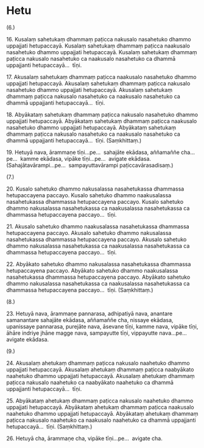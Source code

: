 

# Hetu





(6.)

16\. Kusalaṃ sahetukaṃ dhammaṃ paṭicca nakusalo nasahetuko dhammo uppajjati hetupaccayā. Kusalaṃ sahetukaṃ dhammaṃ paṭicca naakusalo nasahetuko dhammo uppajjati hetupaccayā. Kusalaṃ sahetukaṃ dhammaṃ paṭicca nakusalo nasahetuko ca naakusalo nasahetuko ca dhammā uppajjanti hetupaccayā…  tīṇi.

17\. Akusalaṃ sahetukaṃ dhammaṃ paṭicca naakusalo nasahetuko dhammo uppajjati hetupaccayā. Akusalaṃ sahetukaṃ dhammaṃ paṭicca nakusalo nasahetuko dhammo uppajjati hetupaccayā. Akusalaṃ sahetukaṃ dhammaṃ paṭicca nakusalo nasahetuko ca naakusalo nasahetuko ca dhammā uppajjanti hetupaccayā…  tīṇi.

18\. Abyākataṃ sahetukaṃ dhammaṃ paṭicca nakusalo nasahetuko dhammo uppajjati hetupaccayā. Abyākataṃ sahetukaṃ dhammaṃ paṭicca naakusalo nasahetuko dhammo uppajjati hetupaccayā. Abyākataṃ sahetukaṃ dhammaṃ paṭicca nakusalo nasahetuko ca naakusalo nasahetuko ca dhammā uppajjanti hetupaccayā…  tīṇi. (Saṃkhittaṃ.)

19\. Hetuyā nava, ārammaṇe tīṇi…pe…  sahajāte ekādasa, aññamaññe cha…pe…  kamme ekādasa, vipāke tīṇi…pe…  avigate ekādasa. (Sahajātavārampi…pe…  sampayuttavārampi paṭiccavārasadisaṃ.)

(7.)

20\. Kusalo sahetuko dhammo nakusalassa nasahetukassa dhammassa hetupaccayena paccayo. Kusalo sahetuko dhammo naakusalassa nasahetukassa dhammassa hetupaccayena paccayo. Kusalo sahetuko dhammo nakusalassa nasahetukassa ca naakusalassa nasahetukassa ca dhammassa hetupaccayena paccayo…  tīṇi.

21\. Akusalo sahetuko dhammo naakusalassa nasahetukassa dhammassa hetupaccayena paccayo. Akusalo sahetuko dhammo nakusalassa nasahetukassa dhammassa hetupaccayena paccayo. Akusalo sahetuko dhammo nakusalassa nasahetukassa ca naakusalassa nasahetukassa ca dhammassa hetupaccayena paccayo…  tīṇi.

22\. Abyākato sahetuko dhammo nakusalassa nasahetukassa dhammassa hetupaccayena paccayo. Abyākato sahetuko dhammo naakusalassa nasahetukassa dhammassa hetupaccayena paccayo. Abyākato sahetuko dhammo nakusalassa nasahetukassa ca naakusalassa nasahetukassa ca dhammassa hetupaccayena paccayo…  tīṇi. (Saṃkhittaṃ.)

(8.)

23\. Hetuyā nava, ārammaṇe pannarasa, adhipatiyā nava, anantare samanantare sahajāte ekādasa, aññamaññe cha, nissaye ekādasa, upanissaye pannarasa, purejāte nava, āsevane tīṇi, kamme nava, vipāke tīṇi, āhāre indriye jhāne magge nava, sampayutte tīṇi, vippayutte nava…pe…  avigate ekādasa.

(9.)

24\. Akusalaṃ ahetukaṃ dhammaṃ paṭicca nakusalo naahetuko dhammo uppajjati hetupaccayā. Akusalaṃ ahetukaṃ dhammaṃ paṭicca naabyākato naahetuko dhammo uppajjati hetupaccayā. Akusalaṃ ahetukaṃ dhammaṃ paṭicca nakusalo naahetuko ca naabyākato naahetuko ca dhammā uppajjanti hetupaccayā…  tīṇi.

25\. Abyākataṃ ahetukaṃ dhammaṃ paṭicca nakusalo naahetuko dhammo uppajjati hetupaccayā. Abyākataṃ ahetukaṃ dhammaṃ paṭicca naakusalo naahetuko dhammo uppajjati hetupaccayā. Abyākataṃ ahetukaṃ dhammaṃ paṭicca nakusalo naahetuko ca naakusalo naahetuko ca dhammā uppajjanti hetupaccayā…  tīṇi. (Saṃkhittaṃ.)

26\. Hetuyā cha, ārammaṇe cha, vipāke tīṇi…pe…  avigate cha.



